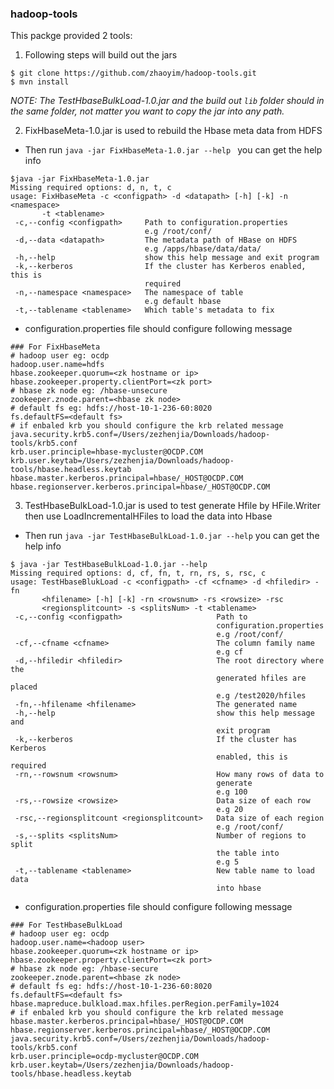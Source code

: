 ### hadoop-tools

This packge provided 2 tools:

1. Following steps will build out the jars

```
$ git clone https://github.com/zhaoyim/hadoop-tools.git
$ mvn install
```

_NOTE: The TestHbaseBulkLoad-1.0.jar and the build out ```lib``` folder should in the same folder, not matter you want to copy the jar into any path._


2. FixHbaseMeta-1.0.jar is used to rebuild the Hbase meta data from HDFS
- Then run ```java -jar FixHbaseMeta-1.0.jar --help ``` you can get the help info

```
$java -jar FixHbaseMeta-1.0.jar
Missing required options: d, n, t, c
usage: FixHbaseMeta -c <configpath> -d <datapath> [-h] [-k] -n <namespace>
       -t <tablename>
 -c,--config <configpath>     Path to configuration.properties
                              e.g /root/conf/
 -d,--data <datapath>         The metadata path of HBase on HDFS
                              e.g /apps/hbase/data/data/
 -h,--help                    show this help message and exit program
 -k,--kerberos                If the cluster has Kerberos enabled, this is
                              required
 -n,--namespace <namespace>   The namespace of table
                              e.g default hbase
 -t,--tablename <tablename>   Which table's metadata to fix
```

- configuration.properties file should configure following message

```
### For FixHbaseMeta
# hadoop user eg: ocdp
hadoop.user.name=hdfs
hbase.zookeeper.quorum=<zk hostname or ip>
hbase.zookeeper.property.clientPort=<zk port>
# hbase zk node eg: /hbase-unsecure
zookeeper.znode.parent=<hbase zk node>
# default fs eg: hdfs://host-10-1-236-60:8020
fs.defaultFS=<default fs>
# if enbaled krb you should configure the krb related message
java.security.krb5.conf=/Users/zezhenjia/Downloads/hadoop-tools/krb5.conf
krb.user.principle=hbase-mycluster@OCDP.COM
krb.user.keytab=/Users/zezhenjia/Downloads/hadoop-tools/hbase.headless.keytab
hbase.master.kerberos.principal=hbase/_HOST@OCDP.COM
hbase.regionserver.kerberos.principal=hbase/_HOST@OCDP.COM
```

3.  TestHbaseBulkLoad-1.0.jar is used to test generate Hfile by HFile.Writer then use LoadIncrementalHFiles to load the data into Hbase


- Then run ```java -jar TestHbaseBulkLoad-1.0.jar --help``` you can get the help info


```
$ java -jar TestHbaseBulkLoad-1.0.jar --help
Missing required options: d, cf, fn, t, rn, rs, s, rsc, c
usage: TestHbaseBlukLoad -c <configpath> -cf <cfname> -d <hfiledir> -fn
       <hfilename> [-h] [-k] -rn <rowsnum> -rs <rowsize> -rsc
       <regionsplitcount> -s <splitsNum> -t <tablename>
 -c,--config <configpath>                     Path to
                                              configuration.properties
                                              e.g /root/conf/
 -cf,--cfname <cfname>                        The column family name
                                              e.g cf
 -d,--hfiledir <hfiledir>                     The root directory where the
                                              generated hfiles are placed
                                              e.g /test2020/hfiles
 -fn,--hfilename <hfilename>                  The generated name
 -h,--help                                    show this help message and
                                              exit program
 -k,--kerberos                                If the cluster has Kerberos
                                              enabled, this is required
 -rn,--rowsnum <rowsnum>                      How many rows of data to
                                              generate
                                              e.g 100
 -rs,--rowsize <rowsize>                      Data size of each row
                                              e.g 20
 -rsc,--regionsplitcount <regionsplitcount>   Data size of each region
                                              e.g /root/conf/
 -s,--splits <splitsNum>                      Number of regions to split
                                              the table into
                                              e.g 5
 -t,--tablename <tablename>                   New table name to load data
                                              into hbase
```

- configuration.properties file should configure following message

```
### For TestHbaseBulkLoad
# hadoop user eg: ocdp
hadoop.user.name=<hadoop user>
hbase.zookeeper.quorum=<zk hostname or ip>
hbase.zookeeper.property.clientPort=<zk port>
# hbase zk node eg: /hbase-secure
zookeeper.znode.parent=<hbase zk node>
# default fs eg: hdfs://host-10-1-236-60:8020
fs.defaultFS=<default fs>
hbase.mapreduce.bulkload.max.hfiles.perRegion.perFamily=1024
# if enbaled krb you should configure the krb related message
hbase.master.kerberos.principal=hbase/_HOST@OCDP.COM
hbase.regionserver.kerberos.principal=hbase/_HOST@OCDP.COM
java.security.krb5.conf=/Users/zezhenjia/Downloads/hadoop-tools/krb5.conf
krb.user.principle=ocdp-mycluster@OCDP.COM
krb.user.keytab=/Users/zezhenjia/Downloads/hadoop-tools/hbase.headless.keytab
```


